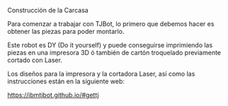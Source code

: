 
Construcción de la Carcasa

Para comenzar a trabajar con TJBot, lo primero que debemos hacer es obtener las piezas para poder montarlo.


Este robot es DY (Do it yourself) y puede conseguirse imprimiendo las piezas en una impresora 3D ó también de cartón troquelado previamente cortado con Laser.

Los diseños para la impresora y la cortadora Laser, así como las instrucciones están en la siguiente web:

https://ibmtjbot.github.io/#gettj



